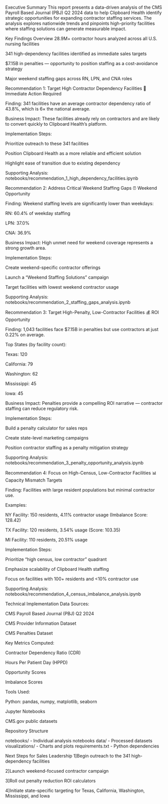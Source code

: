 Executive Summary
This report presents a data-driven analysis of the CMS Payroll Based Journal (PBJ) Q2 2024 data to help Clipboard Health identify strategic opportunities for expanding contractor staffing services. The analysis explores nationwide trends and pinpoints high-priority facilities where staffing solutions can generate measurable impact.

Key Findings Overview
28.9M+ contractor hours analyzed across all U.S. nursing facilities

341 high-dependency facilities identified as immediate sales targets

$7.15B in penalties — opportunity to position staffing as a cost-avoidance strategy

Major weekend staffing gaps across RN, LPN, and CNA roles

Recommendation 1: Target High Contractor Dependency Facilities
🎯 Immediate Action Required

Finding:
341 facilities have an average contractor dependency ratio of 43.8%, which is 6× the national average.

Business Impact:
These facilities already rely on contractors and are likely to convert quickly to Clipboard Health’s platform.

Implementation Steps:

Prioritize outreach to these 341 facilities

Position Clipboard Health as a more reliable and efficient solution

Highlight ease of transition due to existing dependency

Supporting Analysis:
notebooks/recommendation_1_high_dependency_facilities.ipynb

Recommendation 2: Address Critical Weekend Staffing Gaps
⏰ Weekend Opportunity

Finding:
Weekend staffing levels are significantly lower than weekdays:

RN: 60.4% of weekday staffing

LPN: 37.0%

CNA: 36.9%

Business Impact:
High unmet need for weekend coverage represents a strong growth area.

Implementation Steps:

Create weekend-specific contractor offerings

Launch a “Weekend Staffing Solutions” campaign

Target facilities with lowest weekend contractor usage

Supporting Analysis:
notebooks/recommendation_2_staffing_gaps_analysis.ipynb

Recommendation 3: Target High-Penalty, Low-Contractor Facilities
💰 ROI Opportunity

Finding:
1,043 facilities face $7.15B in penalties but use contractors at just 0.22% on average.

Top States (by facility count):

Texas: 120

California: 79

Washington: 62

Mississippi: 45

Iowa: 45

Business Impact:
Penalties provide a compelling ROI narrative — contractor staffing can reduce regulatory risk.

Implementation Steps:

Build a penalty calculator for sales reps

Create state-level marketing campaigns

Position contractor staffing as a penalty mitigation strategy

Supporting Analysis:
notebooks/recommendation_3_penalty_opportunity_analysis.ipynb

Recommendation 4: Focus on High-Census, Low-Contractor Facilities
📊 Capacity Mismatch Targets

Finding:
Facilities with large resident populations but minimal contractor use.

Examples:

NY Facility: 150 residents, 4.11% contractor usage (Imbalance Score: 128.42)

TX Facility: 120 residents, 3.54% usage (Score: 103.35)

MI Facility: 110 residents, 20.51% usage

Implementation Steps:

Prioritize “high census, low contractor” quadrant

Emphasize scalability of Clipboard Health staffing

Focus on facilities with 100+ residents and <10% contractor use

Supporting Analysis:
notebooks/recommendation_4_census_imbalance_analysis.ipynb

Technical Implementation
Data Sources:

CMS Payroll Based Journal (PBJ) Q2 2024

CMS Provider Information Dataset

CMS Penalties Dataset

Key Metrics Computed:

Contractor Dependency Ratio (CDR)

Hours Per Patient Day (HPPD)

Opportunity Scores

Imbalance Scores

Tools Used:

Python: pandas, numpy, matplotlib, seaborn

Jupyter Notebooks

CMS.gov public datasets

Repository Structure

notebooks/           - Individual analysis notebooks
data/                - Processed datasets
visualizations/      - Charts and plots
requirements.txt     - Python dependencies

Next Steps for Sales Leadership
1]Begin outreach to the 341 high-dependency facilities

2]Launch weekend-focused contractor campaign

3]Roll out penalty reduction ROI calculators

4]Initiate state-specific targeting for Texas, California, Washington, Mississippi, and Iowa
